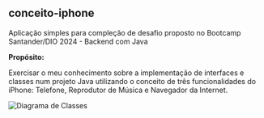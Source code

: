 ## **conceito-iphone**
Aplicação simples para compleção de desafio proposto no Bootcamp Santander/DIO 2024 - Backend com Java

**Propósito:**

Exercisar o meu conhecimento sobre a implementação de interfaces e classes num projeto Java utilizando o conceito de três funcionalidades do iPhone: Telefone, Reprodutor de Música e Navegador da Internet.

![Diagrama de Classes](https://github.com/matheusbsf/conceito-iphone/diagrama.jpg?raw=true)